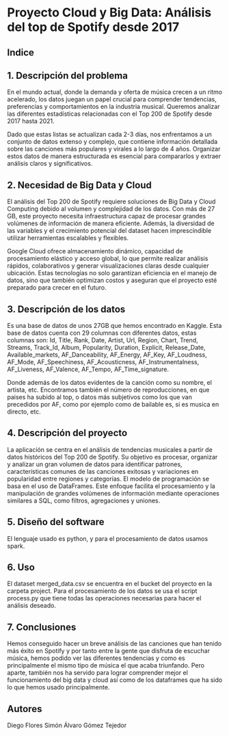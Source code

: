 # Proyecto Cloud y Big Data: Análisis del top de Spotify desde 2017

## Indice


## 1. Descripción del problema
En el mundo actual, donde la demanda y oferta de música crecen a un ritmo acelerado, los datos juegan un papel crucial para comprender tendencias, preferencias y comportamientos en la industria musical. Queremos analizar las diferentes estadísticas relacionadas con el Top 200 de Spotify desde 2017 hasta 2021.

Dado que estas listas se actualizan cada 2-3 días, nos enfrentamos a un conjunto de datos extenso y complejo, que contiene información detallada sobre las canciones más populares y virales a lo largo de 4 años. Organizar estos datos de manera estructurada es esencial para compararlos y extraer análisis claros y significativos.

## 2. Necesidad de Big Data y Cloud
El análisis del Top 200 de Spotify requiere soluciones de Big Data y Cloud Computing debido al volumen y complejidad de los datos. Con más de 27 GB, este proyecto necesita infraestructura capaz de procesar grandes volúmenes de información de manera eficiente. Además, la diversidad de las variables y el crecimiento potencial del dataset hacen imprescindible utilizar herramientas escalables y flexibles.

Google Cloud ofrece almacenamiento dinámico, capacidad de procesamiento elástico y acceso global, lo que permite realizar análisis rápidos, colaborativos y generar visualizaciones claras desde cualquier ubicación. Estas tecnologías no solo garantizan eficiencia en el manejo de datos, sino que también optimizan costos y aseguran que el proyecto esté preparado para crecer en el futuro.

## 3. Descripción de los datos
Es una base de datos de unos 27GB que hemos encontrado en Kaggle. Esta base de datos cuenta con 29 columnas con diferentes datos, estas columnas son:
Id, Title, Rank, Date, Artist, Url, Region, Chart, Trend, Streams, Track_Id, Album, Popularity, Duration, Explicit, Release_Date, Available_markets, AF_Danceability, AF_Energy, AF_Key, AF_Loudness, AF_Mode, AF_Speechiness, AF_Acousticness, AF_Instrumentalness, AF_Liveness, AF_Valence, AF_Tempo, AF_Time_signature.

Donde además de los datos evidentes de la canción como su nombre, el artista, etc. Encontramos también el número de reproducciones, en que paises ha subido al top, o datos más subjetivos como los que van precedidos por AF, como por ejemplo como de bailable es, si es musica en directo, etc.

## 4. Descripción del proyecto
La aplicación se centra en el análisis de tendencias musicales a partir de datos históricos del Top 200 de Spotify. Su objetivo es procesar, organizar y analizar un gran volumen de datos para identificar patrones, características comunes de las canciones exitosas y variaciones en popularidad entre regiones y categorías.
El modelo de programación se basa en el uso de DataFrames. Este enfoque facilita el procesamiento y la manipulación de grandes volúmenes de información mediante operaciones similares a SQL, como filtros, agregaciones y uniones.

## 5. Diseño del software
El lenguaje usado es python, y para el procesamiento de datos usamos spark.

## 6. Uso
El dataset merged_data.csv se encuentra en el bucket del proyecto en la carpeta project.
Para el procesamiento de los datos se usa el script process.py que tiene todas las operaciones necesarias para hacer el análisis deseado.

## 7. Conclusiones
Hemos conseguido hacer un breve análisis de las canciones que han tenido más éxito en Spotify y por tanto entre la gente que disfruta de escuchar música, hemos podido ver las diferentes tendencias y como es principalmente el mismo tipo de música el que acaba triunfando. Pero aparte, también nos ha servido para lograr comprender mejor el funcionamiento del big data y cloud así como de los dataframes que ha sido lo que hemos usado principalmente.

## Autores
Diego Flores Simón
Álvaro Gómez Tejedor
